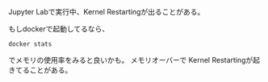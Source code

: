 Jupyter Labで実行中、Kernel Restartingが出ることがある。

もしdockerで起動してるなら、
```
docker stats
```

でメモリの使用率をみると良いかも。
メモリオーバーで Kernel Restartingが起きてることがある。
